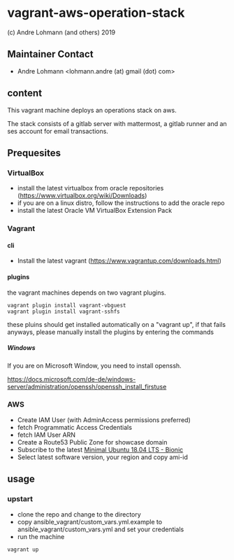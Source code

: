 # vagrant-aws-operation-stack

(c) Andre Lohmann (and others) 2019

## Maintainer Contact
 * Andre Lohmann
   <lohmann.andre (at) gmail (dot) com>

## content

This vagrant machine deploys an operations stack on aws.

The stack consists of a gitlab server with mattermost, a gitlab runner and an ses account for email transactions.

## Prequesites

### VirtualBox

  * install the latest virtualbox from oracle repositories (https://www.virtualbox.org/wiki/Downloads)
  * if you are on a linux distro, follow the instructions to add the oracle repo
  * install the latest Oracle VM VirtualBox Extension Pack

### Vagrant

#### cli

  * Install the latest vagrant (https://www.vagrantup.com/downloads.html)

#### plugins

the vagrant machines depends on two vagrant plugins.

```
vagrant plugin install vagrant-vbguest
vagrant plugin install vagrant-sshfs
```

these pluins should get installed automatically on a "vagrant up", if that fails anyways, please manually install the plugins by entering the commands

##### Windows

If you are on Microsoft Window, you need to install openssh.

https://docs.microsoft.com/de-de/windows-server/administration/openssh/openssh_install_firstuse

### AWS

  * Create IAM User (with AdminAccess permissions preferred)
  * fetch Programmatic Access Credentials
  * fetch IAM User ARN
  * Create a Route53 Public Zone for showcase domain
  * Subscribe to the latest [Minimal Ubuntu 18.04 LTS - Bionic](https://aws.amazon.com/marketplace/pp/B07J5RRYGN?qid=1573884375147&sr=0-4&ref_=srh_res_product_title)
  * Select latest software version, your region and copy ami-id

## usage

### upstart

  * clone the repo and change to the directory
  * copy ansible_vagrant/custom_vars.yml.example to ansible_vagrant/custom_vars.yml and set your credentials
  * run the machine

```
vagrant up
```
